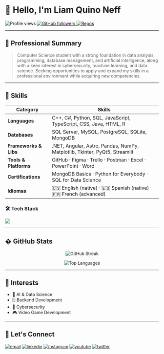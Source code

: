 # 👋 Hello, I'm **Liam Quino Neff**  

<img alt="Profile views" src="https://komarev.com/ghpvc/?username=LiamQuinoNeff&color=brightgreen" />
<a href="https://github.com/LiamQuinoNeff">
  <img alt="GitHub followers" src="https://img.shields.io/github/followers/LiamQuinoNeff?style=social" />
</a>
<a href="https://github.com/LiamQuinoNeff?tab=repositories">
  <img alt="Repos" src="https://img.shields.io/badge/Repos-20-blue" />
</a>

---

## 💼 Professional Summary  
> Computer Science student with a strong foundation in data analysis, programming, database management, and artificial intelligence, along with a keen interest in cybersecurity, machine learning, and data science. Seeking opportunities to apply and expand my skills in a professional environment while acquiring new competencies. 

---

## 🔧 Skills  

| Category            | Skills                                                              |
|---------------------|---------------------------------------------------------------------|
| **Languages**       | C++, C#, Python, SQL, JavaScript, TypeScript, CSS, Java, HTML, R                    |
| **Databases**       | SQL Server, MySQL, PostgreSQL, SQLite, MongoDB                     |
| **Frameworks & Libs** | .NET, Angular, Astro, Pandas, NumPy, Matplotlib, Tkinter, PyQt5, Streamlit                   |
| **Tools & Platforms** | GitHub · Figma · Trello · Postman · Excel · PowerPoint · Word      |
| **Certifications**  | MongoDB Basics · Python for Everybody · SQL for Data Science       |
| **Idiomas**         | 🇺🇸 English (native) · 🇪🇸 Spanish (native) · 🇫🇷 French (advanced)    |

### 🛠️ Tech Stack
<p align="left">
  <a href="https://skillicons.dev">
    <img src="https://skillicons.dev/icons?i=cpp,cs,python,js,ts,java,html,css,r,dotnet,angular,nodejs,mysql,postgres,sqlite,mongodb,github,figma,postman,vscode&perline=10" />
  </a>
</p>

---

## � GitHub Stats
<p align="center">
  <img src="https://github-readme-streak-stats.herokuapp.com/?user=LiamQuinoNeff&theme=dark&hide_border=false" alt="GitHub Streak" />
</p>

<p align="center">
  <img src="https://github-readme-stats.vercel.app/api/top-langs/?username=LiamQuinoNeff&theme=dark&hide_border=false&layout=compact&langs_count=8" alt="Top Languages" />
</p>

---

## 👀 Interests 
- 🤖 AI & Data Science
- 🗄️ Backend Development
- 🔐 Cybersecurity  
- 🎮 Video Game Development  

---

## 💞️ Let's Connect  
<p align="left">
<a href="mailto:liamquinoneff@gmail.com" target="blank"><img align="center" src="https://img.shields.io/badge/Gmail-D14836?style=for-the-badge&logo=gmail&logoColor=white" alt="email" /></a>
<a href="https://www.linkedin.com/in/liam-quino-neff-455891265/" target="blank"><img align="center" src="https://img.shields.io/badge/LinkedIn-0077B5?style=for-the-badge&logo=linkedin&logoColor=white" alt="linkedin" /></a>
<a href="https://instagram.com/LiamQuinoNeff" target="blank"><img align="center" src="https://img.shields.io/badge/Instagram-E4405F?style=for-the-badge&logo=instagram&logoColor=white" alt="instagram" /></a>
<a href="https://youtube.com/@LiamQuinoNeff" target="blank"><img align="center" src="https://img.shields.io/badge/YouTube-FF0000?style=for-the-badge&logo=youtube&logoColor=white" alt="youtube" /></a>
<a href="https://twitter.com/LiamQuinoNeff" target="blank"><img align="center" src="https://img.shields.io/badge/Twitter-1DA1F2?style=for-the-badge&logo=twitter&logoColor=white" alt="twitter" /></a>
</p>
